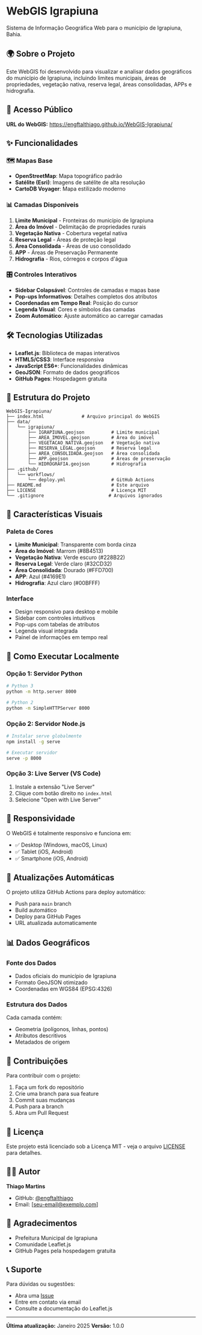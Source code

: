# WebGIS Igrapiuna

Sistema de Informação Geográfica Web para o município de Igrapiuna, Bahia.

## 🌍 Sobre o Projeto

Este WebGIS foi desenvolvido para visualizar e analisar dados geográficos do município de Igrapiuna, incluindo limites municipais, áreas de propriedades, vegetação nativa, reserva legal, áreas consolidadas, APPs e hidrografia.

## 🚀 Acesso Público

**URL do WebGIS:** https://engftalthiago.github.io/WebGIS-Igrapiuna/

## ✨ Funcionalidades

### 🗺️ Mapas Base
- **OpenStreetMap**: Mapa topográfico padrão
- **Satélite (Esri)**: Imagens de satélite de alta resolução
- **CartoDB Voyager**: Mapa estilizado moderno

### 📊 Camadas Disponíveis
1. **Limite Municipal** - Fronteiras do município de Igrapiuna
2. **Área do Imóvel** - Delimitação de propriedades rurais
3. **Vegetação Nativa** - Cobertura vegetal nativa
4. **Reserva Legal** - Áreas de proteção legal
5. **Área Consolidada** - Áreas de uso consolidado
6. **APP** - Áreas de Preservação Permanente
7. **Hidrografia** - Rios, córregos e corpos d'água

### 🎛️ Controles Interativos
- **Sidebar Colapsável**: Controles de camadas e mapas base
- **Pop-ups Informativos**: Detalhes completos dos atributos
- **Coordenadas em Tempo Real**: Posição do cursor
- **Legenda Visual**: Cores e símbolos das camadas
- **Zoom Automático**: Ajuste automático ao carregar camadas

## 🛠️ Tecnologias Utilizadas

- **Leaflet.js**: Biblioteca de mapas interativos
- **HTML5/CSS3**: Interface responsiva
- **JavaScript ES6+**: Funcionalidades dinâmicas
- **GeoJSON**: Formato de dados geográficos
- **GitHub Pages**: Hospedagem gratuita

## 📁 Estrutura do Projeto

```
WebGIS-Igrapiuna/
├── index.html              # Arquivo principal do WebGIS
├── data/
│   └── igrapiuna/
│       ├── IGRAPIUNA.geojson          # Limite municipal
│       ├── AREA_IMOVEL.geojson        # Área do imóvel
│       ├── VEGETACAO_NATIVA.geojson   # Vegetação nativa
│       ├── RESERVA_LEGAL.geojson      # Reserva legal
│       ├── AREA_CONSOLIDADA.geojson   # Área consolidada
│       ├── APP.geojson                # Áreas de preservação
│       └── HIDROGRAFIA.geojson        # Hidrografia
├── .github/
│   └── workflows/
│       └── deploy.yml                 # GitHub Actions
├── README.md                          # Este arquivo
├── LICENSE                            # Licença MIT
└── .gitignore                        # Arquivos ignorados
```

## 🎨 Características Visuais

### Paleta de Cores
- **Limite Municipal**: Transparente com borda cinza
- **Área do Imóvel**: Marrom (#8B4513)
- **Vegetação Nativa**: Verde escuro (#228B22)
- **Reserva Legal**: Verde claro (#32CD32)
- **Área Consolidada**: Dourado (#FFD700)
- **APP**: Azul (#4169E1)
- **Hidrografia**: Azul claro (#00BFFF)

### Interface
- Design responsivo para desktop e mobile
- Sidebar com controles intuitivos
- Pop-ups com tabelas de atributos
- Legenda visual integrada
- Painel de informações em tempo real

## 🔧 Como Executar Localmente

### Opção 1: Servidor Python
```bash
# Python 3
python -m http.server 8000

# Python 2
python -m SimpleHTTPServer 8000
```

### Opção 2: Servidor Node.js
```bash
# Instalar serve globalmente
npm install -g serve

# Executar servidor
serve -p 8000
```

### Opção 3: Live Server (VS Code)
1. Instale a extensão "Live Server"
2. Clique com botão direito no `index.html`
3. Selecione "Open with Live Server"

## 📱 Responsividade

O WebGIS é totalmente responsivo e funciona em:
- ✅ Desktop (Windows, macOS, Linux)
- ✅ Tablet (iOS, Android)
- ✅ Smartphone (iOS, Android)

## 🔄 Atualizações Automáticas

O projeto utiliza GitHub Actions para deploy automático:
- Push para `main` branch
- Build automático
- Deploy para GitHub Pages
- URL atualizada automaticamente

## 📊 Dados Geográficos

### Fonte dos Dados
- Dados oficiais do município de Igrapiuna
- Formato GeoJSON otimizado
- Coordenadas em WGS84 (EPSG:4326)

### Estrutura dos Dados
Cada camada contém:
- Geometria (polígonos, linhas, pontos)
- Atributos descritivos
- Metadados de origem

## 🤝 Contribuições

Para contribuir com o projeto:

1. Faça um fork do repositório
2. Crie uma branch para sua feature
3. Commit suas mudanças
4. Push para a branch
5. Abra um Pull Request

## 📄 Licença

Este projeto está licenciado sob a Licença MIT - veja o arquivo [LICENSE](LICENSE) para detalhes.

## 👨‍💻 Autor

**Thiago Martins**
- GitHub: [@engftalthiago](https://github.com/engftalthiago)
- Email: [seu-email@exemplo.com]

## 🙏 Agradecimentos

- Prefeitura Municipal de Igrapiuna
- Comunidade Leaflet.js
- GitHub Pages pela hospedagem gratuita

## 📞 Suporte

Para dúvidas ou sugestões:
- Abra uma [Issue](https://github.com/engftalthiago/WebGIS-Igrapiuna/issues)
- Entre em contato via email
- Consulte a documentação do Leaflet.js

---

**Última atualização:** Janeiro 2025
**Versão:** 1.0.0 